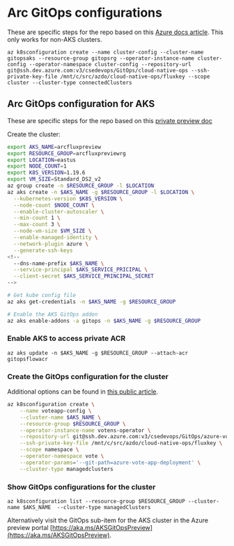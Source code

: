 # Arc GitOps configurations

These are specific steps for the repo based on this [Azure docs article](https://docs.microsoft.com/azure/azure-arc/kubernetes/use-gitops-connected-cluster).  This only works for non-AKS clusters.

`az k8sconfiguration create --name cluster-config --cluster-name gitopsaks --resource-group gitopsrg --operator-instance-name cluster-config --operator-namespace cluster-config --repository-url git@ssh.dev.azure.com:v3/csedevops/GitOps/cloud-native-ops --ssh-private-key-file /mnt/c/src/azdo/cloud-native-ops/fluxkey --scope cluster --cluster-type connectedClusters`

## Arc GitOps configuration for AKS

These are specific steps for the repo based on this [private preview doc](https://github.com/Azure/azure-arc-kubernetes-preview/blob/master/docs/use-gitops-in-aks-cluster.md)

Create the cluster:

```bash
export AKS_NAME=arcfluxpreview
export RESOURCE_GROUP=arcfluxpreviewrg
export LOCATION=eastus
export NODE_COUNT=1
export K8S_VERSION=1.19.6
export VM_SIZE=Standard_DS2_v2
az group create -n $RESOURCE_GROUP -l $LOCATION
az aks create -n $AKS_NAME -g $RESOURCE_GROUP -l $LOCATION \
  --kubernetes-version $K8S_VERSION \
  --node-count $NODE_COUNT \
  --enable-cluster-autoscaler \
  --min-count 1 \
  --max-count 3 \
  --node-vm-size $VM_SIZE \
  --enable-managed-identity \
  --network-plugin azure \
  --generate-ssh-keys
<!--
  --dns-name-prefix $AKS_NAME \
  --service-principal $AKS_SERVICE_PRICIPAL \
  --client-secret $AKS_SERVICE_PRINCIPAL_SECRET
-->

# Get kube config file
az aks get-credentials -n $AKS_NAME -g $RESOURCE_GROUP

# Enable the AKS GitOps addon
az aks enable-addons -a gitops -n $AKS_NAME -g $RESOURCE_GROUP
```

### Enable AKS to access private ACR

`az aks update -n $AKS_NAME -g $RESOURCE_GROUP --attach-acr gitopsflowacr`

### Create the GitOps configuration for the cluster

Additional options can be found in [this public article](https://docs.microsoft.com/azure/azure-arc/kubernetes/use-gitops-connected-cluster).

```bash
az k8sconfiguration create \
    --name voteapp-config \
    --cluster-name $AKS_NAME \
    --resource-group $RESOURCE_GROUP \
    --operator-instance-name votens-operator \
    --repository-url git@ssh.dev.azure.com:v3/csedevops/GitOps/azure-vote-app-deployment \
    --ssh-private-key-file /mnt/c/src/azdo/cloud-native-ops/fluxkey \
    --scope namespace \
    --operator-namespace vote \
    --operator-params='--git-path=azure-vote-app-deployment' \
    --cluster-type managedclusters
```

### Show GitOps configurations for the cluster

`az k8sconfiguration list --resource-group $RESOURCE_GROUP --cluster-name $AKS_NAME  --cluster-type managedClusters`

Alternatively visit the GitOps sub-item for the AKS cluster in the Azure preview portal [https://aka.ms/AKSGitOpsPreview](https://aka.ms/AKSGitOpsPreview).
